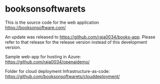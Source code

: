 # booksonsoftwarets

This is the source code for the web application https://booksonsoftware.com/

An update was released to https://github.com/raja0034/books-app. Please refer to that release for the release version instead of this development version.

Sample web-app for hosting in Azure: https://github.com/raja0034/openaidemo/

Folder for cloud deployment Infrastructure-as-code: https://github.com/booksonsoftwarets/clouddeployment/
